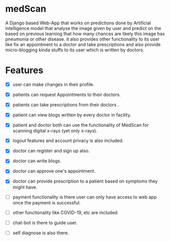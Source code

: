 # medScan

A Django based Web-App that works on predictions done by Artificial intelligence model that analyse the image given by
user and predict on the based on previous learning that how many chances are likely this image has pneumonia or other
disease. it also provides other functionality to its user like fix an appointment to a doctor and take prescriptions and
also provide micro-blogging kinda stuffs to its user which is written by doctors.

# Features
- [X] user can make changes in their profile.
- [X] patients can request Appointments to their doctors.
- [x] patients can take prescriptions from their doctors .
- [X] patient can view blogs written by every doctor in facility.
- [X] patient and doctor both can use the functionality of MedScan for scanning digital x-rays (yet only x-rays).
- [x] logout features and account privacy is also included.
- [x] doctor can register and sign up also.
- [X] doctor can write blogs.
- [X] doctor can approve one's appointment.
- [X] doctor can provide prescription to a patient based on symptoms they might have.
- [ ] payment functionality is there user can only have access to web app once the payment is successful.
- [ ] other functionality like COVID-19, etc are included.
- [ ] chat-bot is there to guide user.
- [ ] self diagnose is also there.

